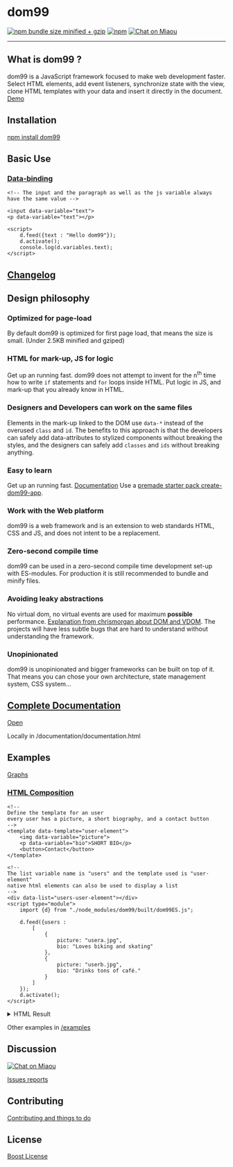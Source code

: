 <h1>dom99</h1>

[![npm bundle size minified + gzip](https://img.shields.io/bundlephobia/minzip/dom99.svg)](https://bundlephobia.com/result?p=dom99)
[![npm](https://img.shields.io/npm/v/dom99.svg)](https://www.npmjs.com/package/dom99)
[![Chat on Miaou](https://miaou.dystroy.org/static/shields/room-en.svg?v=1)](https://miaou.dystroy.org/2813?dom99)

  <hr>

## What is dom99 ?

dom99 is a JavaScript framework focused to make web development faster. Select HTML elements, add event listeners, synchronize state with the view, clone HTML templates with your data and insert it directly in the document. [Demo](https://jsbin.com/tepezuj/edit?html,js,output)


## Installation

[npm install dom99](https://www.npmjs.com/package/dom99)


## Basic Use

### [Data-binding](https://cdn.rawgit.com/GrosSacASac/DOM99/master/documentation/documentation.html#Hello%20World%202)

```
<!-- The input and the paragraph as well as the js variable always have the same value -->

<input data-variable="text">
<p data-variable="text"></p>

<script>
    d.feed({text : "Hello dom99"});
    d.activate();
    console.log(d.variables.text);
</script>
```


##  [Changelog](https://cdn.rawgit.com/GrosSacASac/DOM99/master/documentation/documentation.html#timeline)

## Design philosophy



### Optimized for page-load

By default dom99 is optimized for first page load, that means the size is small. (Under 2.5KB minified and gziped)


### HTML for mark-up, JS for logic

Get up an running fast. dom99 does not attempt to invent for the n<sup>th</sup> time how to write <code>if</code> statements and <code>for</code> loops inside HTML. Put logic in JS, and mark-up that you already know in HTML.


### Designers and Developers can work on the same files

Elements in the mark-up linked to the DOM use `data-*` instead of the overused `class` and `id`. The benefits to this approach is that the developers can safely add data-attributes to stylized components without breaking the styles, and the designers can safely add `classes` and `ids` without breaking anything.


### Easy to learn

Get up an running fast.  [Documentation](https://cdn.rawgit.com/GrosSacASac/DOM99/master/documentation/documentation.html) Use a [premade starter pack create-dom99-app](https://github.com/GrosSacASac/create-dom99-app/).


### Work with the Web platform

dom99 is a web framework and is an extension to web standards HTML, CSS and JS, and does not intent to be a replacement.


### Zero-second compile time

dom99 can be used in a zero-second compile time development set-up with ES-modules. For production it is still recommended to bundle and minify files.


### Avoiding leaky abstractions

No virtual dom, no virtual events are used for maximum **possible** performance. [Explanation from chrismorgan about DOM and VDOM](https://news.ycombinator.com/item?id=15957517). The projects will have less subtle bugs that are hard to understand without understanding the framework.


### Unopinionated

dom99 is unopinionated and bigger frameworks can be built on top of it. That means you can chose your own architecture, state management system, CSS system...


## [Complete Documentation](https://cdn.rawgit.com/GrosSacASac/DOM99/master/documentation/documentation.html)

[Open](https://cdn.rawgit.com/GrosSacASac/DOM99/master/documentation/documentation.html)


Locally in /documentation/documentation.html


## Examples

[Graphs](https://github.com/GrosSacASac/graphs)


### [HTML Composition](https://cdn.rawgit.com/GrosSacASac/DOM99/master/documentation/documentation.html#Composition)

```
<!--
Define the template for an user
every user has a picture, a short biography, and a contact button
-->
<template data-template="user-element">
    <img data-variable="picture">
    <p data-variable="bio">SHORT BIO</p>
    <button>Contact</button>
</template>

<!--
The list variable name is "users" and the template used is "user-element"
native html elements can also be used to display a list
-->
<div data-list="users-user-element"></div>
<script type="module">
    import {d} from "./node_modules/dom99/built/dom99ES.js";

    d.feed({users :
        [
            {
                picture: "usera.jpg",
                bio: "Loves biking and skating"
            },
            {
                picture: "userb.jpg",
                bio: "Drinks tons of café."
            }
        ]
    });
    d.activate();
</script>
```

<details>
<summary>HTML Result</summary>
<pre><code>

&lt;div data-list=&quot;*users-user-element&quot;&gt;&#10;    &lt;img data-variable=&quot;*picture&quot; alt=&quot;user-picture&quot; src=&quot;usera.jpg&quot;&gt;&#10;    &lt;p data-variable=&quot;*bio&quot;&gt;Loves biking and skating&lt;/p&gt;&#10;    &lt;button&gt;Contact&lt;/button&gt;&#10;&#10;    &lt;img data-variable=&quot;*picture&quot; alt=&quot;user-picture&quot; src=&quot;userb.jpg&quot;&gt;&#10;    &lt;p data-variable=&quot;*bio&quot;&gt;Drinks tons of caf&eacute;.&lt;/p&gt;&#10;    &lt;button&gt;Contact&lt;/button&gt;&#10;&lt;/div&gt;
</code></pre>
</details>

Other examples in [/examples](/examples)


## Discussion


[![Chat on Miaou](https://miaou.dystroy.org/static/shields/room-en.svg?v=1)](https://miaou.dystroy.org/2813?dom99)


[Issues reports](https://github.com/GrosSacASac/DOM99/issues)


## Contributing

[Contributing and things to do](CONTRIBUTING.md)


## License

[Boost License](./LICENSE.txt)
